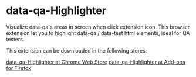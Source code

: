 # data-qa-Highlighter
Visualize data-qa´s areas in screen when click extension icon.
This browser extension let you to highlight data-qa / data-test html elements, ideal for QA testers.

This extension can be downloaded in the following stores:

[data-qa-Highlighter at Chrome Web Store](https://chrome.google.com/webstore/detail/data-qa-highlighter/idhhdaefanknhldagkhodblcpifdddcf?hl=es)
[data-qa-Highlighter at Add-ons for Firefox](https://addons.mozilla.org/firefox/addon/data-qa-highlighter/)

